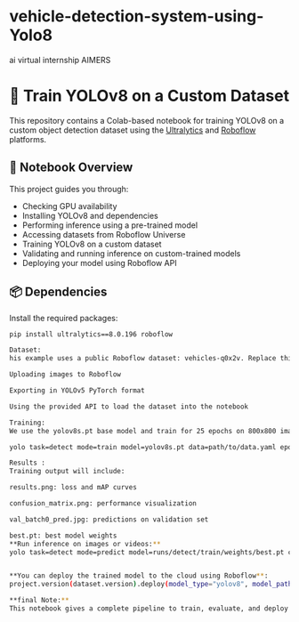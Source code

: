 # vehicle-detection-system-using-Yolo8
ai virtual internship AIMERS 

# 🚀 Train YOLOv8 on a Custom Dataset

This repository contains a Colab-based notebook for training YOLOv8 on a custom object detection dataset using the [Ultralytics](https://github.com/ultralytics/ultralytics) and [Roboflow](https://roboflow.com) platforms.

## 📁 Notebook Overview

This project guides you through:

- Checking GPU availability
- Installing YOLOv8 and dependencies
- Performing inference using a pre-trained model
- Accessing datasets from Roboflow Universe
- Training YOLOv8 on a custom dataset
- Validating and running inference on custom-trained models
- Deploying your model using Roboflow API

## 📦 Dependencies

Install the required packages:

```bash
pip install ultralytics==8.0.196 roboflow

Dataset:
his example uses a public Roboflow dataset: vehicles-q0x2v. Replace this with your own dataset by:

Uploading images to Roboflow

Exporting in YOLOv5 PyTorch format

Using the provided API to load the dataset into the notebook

Training:
We use the yolov8s.pt base model and train for 25 epochs on 800x800 image resolution.

yolo task=detect mode=train model=yolov8s.pt data=path/to/data.yaml epochs=25 imgsz=800 plots=True

Results :
Training output will include:

results.png: loss and mAP curves

confusion_matrix.png: performance visualization

val_batch0_pred.jpg: predictions on validation set

best.pt: best model weights
**Run inference on images or videos:**
yolo task=detect mode=predict model=runs/detect/train/weights/best.pt conf=0.25 source=/path/to/image_or_video save=True


**You can deploy the trained model to the cloud using Roboflow**:
project.version(dataset.version).deploy(model_type="yolov8", model_path="runs/detect/train/")

**final Note:**
This notebook gives a complete pipeline to train, evaluate, and deploy a YOLOv8 object detection model on a custom dataset.
